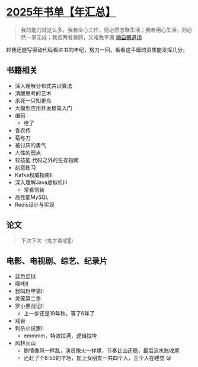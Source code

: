 # [2025年书单【年汇总】](https://github.com/Winniekun/article/issues/17)

> 我的能力就这么多，我若全心工作，则必然忽略生活；我若用心生活，则必然一事无成；我若两者兼顾，又难免平庸 [摘自鶸道场](https://blog.jamespan.me/)

趁我还能写得动代码看进书的年纪，努力一回，看看这平庸的资质能发挥几分。
## 书籍相关
- 深入理解分布式共识算法
- 清醒思考的艺术
- 杀死一只知更鸟
- 大模型应用开发极简入门
- 编码
    -  绝了
- 香农传
- 菊与刀
- 被讨厌的勇气
- 人性的弱点
- 软技能 代码之外的生存指南
- 刻意练习
- Kafka权威指南II
- 深入理解Java虚拟机III
    - 常看常新
- 高性能MySQL
- Redis设计与实现


## 论文
> 下次下次（鬼才看呢👻）

## 电影、电视剧、综艺、纪录片
- 蓝色监狱
- 哪吒II
- 我叫赵甲第II
- 灵笼第二季
- 罗小黑战记II
    - 上一步还是19年秋，等了6年了
- 戏台
- 刺杀小说家II
   - emmmm，特效拉满，逻辑拉垮
- 风林火山
    -  剧情像风一样乱，演员像火一样燥，节奏比山还稳，最后流水账收尾
    - 还赶了个8:50的早场，加上女朋友一共四个人，三个人在睡觉 😫 